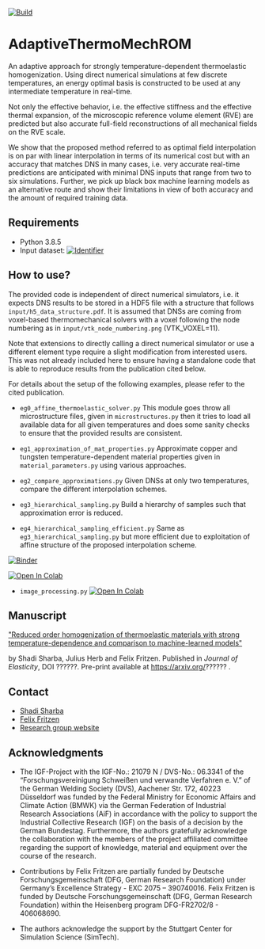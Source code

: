 [![Build](https://github.com/shadisharba/AdaptiveThermoMechROM/actions/workflows/github-actions.yml/badge.svg?branch=main)](https://github.com/shadisharba/AdaptiveThermoMechROM/actions/workflows/github-actions.yml)

# AdaptiveThermoMechROM

An adaptive approach for strongly temperature-dependent thermoelastic homogenization. Using direct numerical simulations at few discrete temperatures, an energy optimal basis is constructed to be used at any intermediate temperature in real-time.

Not only the effective behavior, i.e. the effective stiffness and the effective thermal expansion, of the microscopic reference volume element (RVE) are predicted but also accurate full-field reconstructions of all mechanical fields on the RVE scale.

We show that the proposed method referred to as optimal field interpolation is on par with linear interpolation in terms of its numerical cost but with an accuracy that matches DNS in many cases, i.e. very accurate real-time predictions are anticipated with minimal DNS inputs that range from two to six simulations. Further, we pick up black box machine learning models as an alternative route and show their limitations in view of both accuracy and the amount of required training data.

## Requirements

- Python 3.8.5
- Input dataset: [![Identifier](https://img.shields.io/badge/doi-10.18419%2Fdarus--2822-d45815.svg)](https://doi.org/10.18419/darus-2822)


## How to use?

The provided code is independent of direct numerical simulators, i.e. it expects DNS results to be stored in a HDF5 file with a structure that follows `input/h5_data_structure.pdf`. It is assumed that DNSs are coming from voxel-based thermomechanical solvers with a voxel following the node numbering as in `input/vtk_node_numbering.png` (VTK_VOXEL=11). 

Note that extensions to directly calling a direct numerical simulator or use a different element type require a slight modification from interested users. This was not already included here to ensure having a standalone code that is able to reproduce results from the publication cited below.


For details about the setup of the following examples, please refer to the cited publication.

- `eg0_affine_thermoelastic_solver.py`
  This module goes throw all microstructure files, given in `microstructures.py` then it tries to load all available data for all given temperatures and does some sanity checks to ensure that the provided results are consistent.
  
- `eg1_approximation_of_mat_properties.py`
  Approximate copper and tungsten temperature-dependent material properties given in `material_parameters.py` using various approaches.
  
- `eg2_compare_approximations.py`
  Given DNSs at only two temperatures, compare the different interpolation schemes.
  
- `eg3_hierarchical_sampling.py`
  Build a hierarchy of samples such that approximation error is reduced.
  
- `eg4_hierarchical_sampling_efficient.py`
  Same as `eg3_hierarchical_sampling.py` but more efficient due to exploitation of affine structure of the proposed interpolation scheme.  

<!-- https://mybinder.readthedocs.io/en/latest/using/config_files.html -->
[![Binder](https://mybinder.org/badge_logo.svg)](https://mybinder.org/v2/gh/shadialameddin/del/HEAD)

[![Open In Colab](https://colab.research.google.com/assets/colab-badge.svg)](https://colab.research.google.com/github/shadialameddin/del/blob/HEAD/index.ipynb)
- `image_processing.py` [![Open In Colab](https://colab.research.google.com/assets/colab-badge.svg)](https://colab.research.google.com/github/shadialameddin/pyminirom/blob/master/examples/0_intro_using_mnist.ipynb)


## Manuscript

["Reduced order homogenization of thermoelastic materials with strong temperature-dependence and comparison to machine-learned models"](https://??????)

by Shadi Sharba, Julius Herb and Felix Fritzen. Published in *Journal of Elasticity*, DOI ??????. Pre-print available at https://arxiv.org/?????? .

## Contact
* [Shadi Sharba](mailto:shadi.sharba@mib.uni-stuttgart.de)
* [Felix Fritzen](mailto:fritzen@mib.uni-stuttgart.de)
* [Research group website](http://www.mib.uni-stuttgart.de/dae)

## Acknowledgments
- The IGF-Project with the IGF-No.: 21079 N / DVS-No.: 06.3341 of the “Forschungsvereinigung Schweißen und verwandte Verfahren e. V.” of the German Welding Society (DVS), Aachener Str. 172, 40223 Düsseldorf was funded by the Federal Ministry for Economic Affairs and Climate Action (BMWK) via the German Federation of Industrial Research Associations (AiF) in accordance with the policy to support the Industrial Collective Research (IGF) on the basis of a decision by the German Bundestag. Furthermore, the authors gratefully acknowledge the collaboration with the members of the project affiliated committee regarding the support of knowledge, material and equipment over the course of the research.

- Contributions by Felix Fritzen are partially funded by Deutsche Forschungsgemeinschaft (DFG, German Research Foundation) under Germany’s Excellence Strategy - EXC 2075 – 390740016.
Felix Fritzen is funded by Deutsche Forschungsgemeinschaft (DFG, German Research Foundation) within the Heisenberg program DFG-FR2702/8 - 406068690. 

- The authors acknowledge the support by the Stuttgart Center for Simulation Science (SimTech). 
